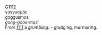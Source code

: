 <body>
  <p>G1112<br>  γογγυσμός  <br> goggusmos  <br><i>gong-goos-mos‘ </i><br>From <a href="g1111.htm">1111</a>  a <i>grumbling:</i> - grudging, murmuring.<br></p>
 </body>